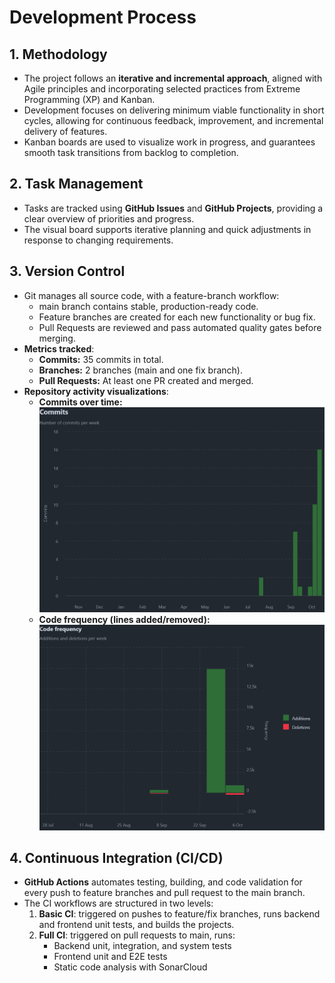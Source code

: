 # Development Process

## 1. Methodology
- The project follows an **iterative and incremental approach**, aligned with Agile principles and incorporating selected practices from Extreme Programming (XP) and Kanban.  
- Development focuses on delivering minimum viable functionality in short cycles, allowing for continuous feedback, improvement, and incremental delivery of features.  
- Kanban boards are used to visualize work in progress, and guarantees smooth task transitions from backlog to completion.

## 2. Task Management
- Tasks are tracked using **GitHub Issues** and **GitHub Projects**, providing a clear overview of priorities and progress.  
- The visual board supports iterative planning and quick adjustments in response to changing requirements.

## 3. Version Control
- Git manages all source code, with a feature-branch workflow:
  - main branch contains stable, production-ready code.
  - Feature branches are created for each new functionality or bug fix.
  - Pull Requests are reviewed and pass automated quality gates before merging.  
- **Metrics tracked**:
  - **Commits:** 35 commits in total.
  - **Branches:** 2 branches (main and one fix branch).
  - **Pull Requests:** At least one PR created and merged.
- **Repository activity visualizations**:
  - **Commits over time:**  
    ![Commits](../../images/Commits.png)
  - **Code frequency (lines added/removed):**  
    ![Code Frequency](../../images/Code-frequency.png)

## 4. Continuous Integration (CI/CD)
- **GitHub Actions** automates testing, building, and code validation for every push to feature branches and pull request to the main branch.
- The CI workflows are structured in two levels:
  1. **Basic CI**: triggered on pushes to feature/fix branches, runs backend and frontend unit tests, and builds the projects.
  2. **Full CI**: triggered on pull requests to main, runs:
     - Backend unit, integration, and system tests
     - Frontend unit and E2E tests
     - Static code analysis with SonarCloud

